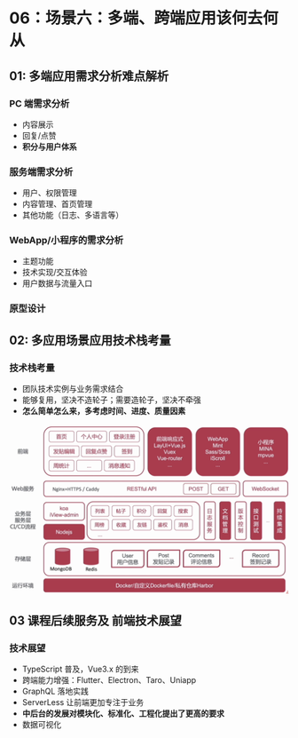 # 06：场景六：多端、跨端应用该何去何从

## 01: 多端应用需求分析难点解析

### PC 端需求分析

* 内容展示
* 回复/点赞
* **积分与用户体系**

### 服务端需求分析

* 用户、权限管理
* 内容管理、首页管理
* 其他功能（日志、多语言等）

### WebApp/小程序的需求分析

* 主题功能
* 技术实现/交互体验
* 用户数据与流量入口

### 原型设计

## 02: 多应用场景应用技术栈考量

### 技术栈考量

* 团队技术实例与业务需求结合
* 能够复用，坚决不造轮子；需要造轮子，坚决不牵强
* **怎么简单怎么来，多考虑时间、进度、质量因素**

![image-20230802230648995](./assets/image-20230802230648995.png)

## 03 课程后续服务及 前端技术展望

### 技术展望

* TypeScript 普及，Vue3.x 的到来
* 跨端能力增强：Flutter、Electron、Taro、Uniapp
* GraphQL 落地实践
* ServerLess 让前端更加专注于业务
* **中后台的发展对模块化、标准化、工程化提出了更高的要求**
* 数据可视化







